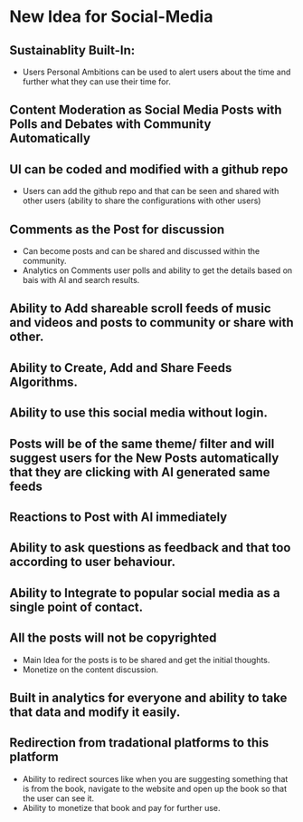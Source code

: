 # New Idea for Social-Media

## Sustainablity Built-In:
  - Users Personal Ambitions can be used to alert users about the time and further what they can use their time for.
## Content Moderation as Social Media Posts with Polls and Debates with Community Automatically
## UI can be coded and modified with a github repo
- Users can add the github repo and that can be seen and shared with other users (ability to share the configurations with other users)

## Comments as the Post for discussion
- Can become posts and can be shared and discussed within the community.
- Analytics on Comments user polls and ability to get the details based on bais with AI and search results.

## Ability to Add shareable scroll feeds of music and videos and posts to community or share with other.
## Ability to Create, Add and Share Feeds Algorithms.
## Ability to use this social media without login.
## Posts will be of the same theme/ filter and will suggest users for the New Posts automatically that they are clicking with AI generated same feeds
## Reactions to Post with AI immediately
## Ability to ask questions as feedback and that too according to user behaviour.
## Ability to Integrate to popular social media as a single point of contact.
## All the posts will not be copyrighted
- Main Idea for the posts is to be shared and get the initial thoughts.
- Monetize on the content discussion.
## Built in analytics for everyone and ability to take that data and modify it easily.
## Redirection from tradational platforms to this platform 
  - Ability to redirect sources like when you are suggesting something that is from the book, navigate to the website and open up the book so that the user can see it.
  - Ability to monetize that book and pay for further use.
